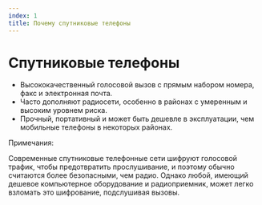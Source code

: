 ```yaml
---
index: 1
title: Почему спутниковые телефоны
---
```

# Спутниковые телефоны

*   Высококачественный голосовой вызов с прямым набором номера, факс и электронная почта.
*   Часто дополняют радиосети, особенно в районах с умеренным и высоким уровнем риска.
*   Прочный, портативный и может быть дешевле в эксплуатации, чем мобильные телефоны в некоторых районах.

Примечания:

Современные спутниковые телефонные сети шифруют голосовой трафик, чтобы предотвратить прослушивание, и поэтому обычно считаются более безопасными, чем радио. Однако любой, имеющий дешевое компьютерное оборудование и радиоприемник, может легко взломать это шифрование, подслушивая вызовы.